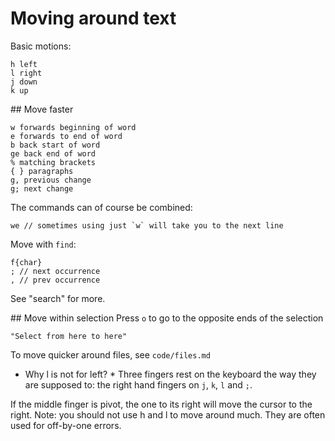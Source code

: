 # Moving around text
Basic motions:
```
h left
l right
j down
k up
```

## Move faster
```
w forwards beginning of word
e forwards to end of word
b back start of word
ge back end of word
% matching brackets
{ } paragraphs
g, previous change
g; next change
```

The commands can of course be combined:
```
we // sometimes using just `w` will take you to the next line
```

Move with `find`:
```
f{char}
; // next occurrence
, // prev occurrence
```

See "search" for more.

## Move within selection
Press `o` to go to the opposite ends of the selection
```
"Select from here to here"
```

To move quicker around files, see `code/files.md`

* Why l is not for left? *
Three fingers rest on the keyboard the way they are supposed to: the right hand
fingers on `j`, `k`, `l` and `;`.

If the middle finger is pivot, the one to its right will move the cursor to the right.
Note: you should not use h and l to move around much. They are often used
for off-by-one errors.

